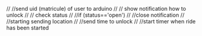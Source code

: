 
// //send uid (matricule) of user to arduino
// // show notification how to unlock
// // check status
// //if (status=='open')
// //close notification
// //starting sending location
// //send time to unlock
// //start timer when ride has been started





